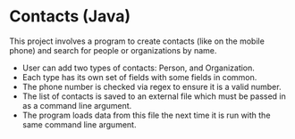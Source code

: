 # Contacts (Java)

This project involves a program to create contacts (like on the mobile phone) and search for people or organizations by name.

* User can add two types of contacts: Person, and Organization. 
* Each type has its own set of fields with some fields in common. 
* The phone number is checked via regex to ensure it is a valid number. 
* The list of contacts is saved to an external file which must be passed in as a command line argument. 
* The program loads data from this file the next time it is run with the same command line argument.
